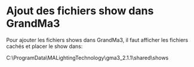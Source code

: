# Ajout des fichiers show dans GrandMa3

Pour ajouter les fichiers shows dans GrandMa3, il faut afficher les fichiers cachés et placer le show dans:

C:\ProgramData\MALightingTechnology\gma3_2.1.1\shared\shows
